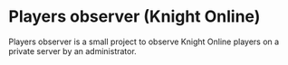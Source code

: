 # Players observer (Knight Online)
Players observer is a small project to observe Knight Online players on a private server by an administrator.